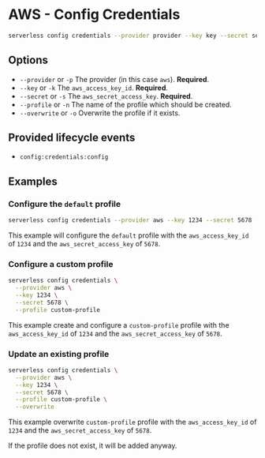 # AWS - Config Credentials

```bash
serverless config credentials --provider provider --key key --secret secret
```

## Options

- `--provider` or `-p` The provider (in this case `aws`). **Required**.
- `--key` or `-k` The `aws_access_key_id`. **Required**.
- `--secret` or `-s` The `aws_secret_access_key`. **Required**.
- `--profile` or `-n` The name of the profile which should be created.
- `--overwrite` or `-o` Overwrite the profile if it exists.

## Provided lifecycle events

- `config:credentials:config`

## Examples

### Configure the `default` profile

```bash
serverless config credentials --provider aws --key 1234 --secret 5678
```

This example will configure the `default` profile with the `aws_access_key_id` of `1234` and the `aws_secret_access_key` of `5678`.

### Configure a custom profile

```bash
serverless config credentials \
  --provider aws \
  --key 1234 \
  --secret 5678 \
  --profile custom-profile
```

This example create and configure a `custom-profile` profile with the `aws_access_key_id` of `1234` and the `aws_secret_access_key` of `5678`.

### Update an existing profile

```bash
serverless config credentials \
  --provider aws \
  --key 1234 \
  --secret 5678 \
  --profile custom-profile \
  --overwrite
```

This example overwrite `custom-profile` profile with the `aws_access_key_id` of `1234` and the `aws_secret_access_key` of `5678`.

If the profile does not exist, it will be added anyway.
